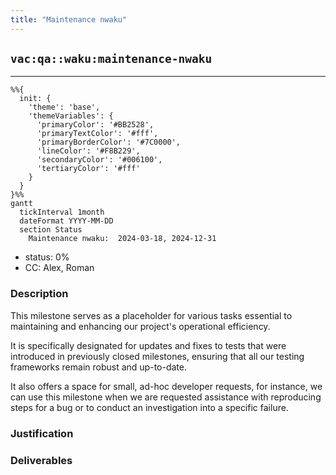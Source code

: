 ```yaml
---
title: "Maintenance nwaku"
---
```

## `vac:qa::waku:maintenance-nwaku`
---

```mermaid
%%{ 
  init: { 
    'theme': 'base', 
    'themeVariables': { 
      'primaryColor': '#BB2528', 
      'primaryTextColor': '#fff', 
      'primaryBorderColor': '#7C0000', 
      'lineColor': '#F8B229', 
      'secondaryColor': '#006100', 
      'tertiaryColor': '#fff' 
    } 
  } 
}%%
gantt
  tickInterval 1month
  dateFormat YYYY-MM-DD 
  section Status
    Maintenance nwaku:  2024-03-18, 2024-12-31
```

- status: 0%
- CC: Alex, Roman

### Description

This milestone serves as a placeholder for various tasks essential to maintaining and enhancing our project's operational efficiency. 

It is specifically designated for updates and fixes to tests that were introduced in previously closed milestones, ensuring that all our testing frameworks remain robust and up-to-date. 

It also offers a space for small, ad-hoc developer requests, for instance, we can use this milestone when we are requested assistance with reproducing steps for a bug or to conduct an investigation into a specific failure.

### Justification


### Deliverables
